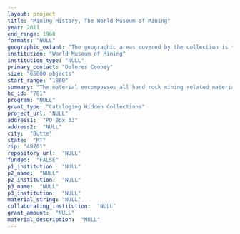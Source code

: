 ```yaml
--- 
layout: project 
title: "Mining History, The World Museum of Mining"
year: 2011
end_range: 1960
formats: "NULL"
geographic_extant: "The geographic areas covered by the collection is the City of Butte, Southwest Montana, State of Montana, the Western United States"
institution: "World Museum of Mining"
institution_type: "NULL"
primary_contact: "Dolores Cooney"
size: "65000 objects"
start_range: "1860"
summary: "The material encompasses all hard rock mining related material in the Museum's collections. The objects range in date from the 1860s to 1960s. The preponderance of objects date from 1890 to 1930. The objects contained in the collection relate to mining history, history of technology, and labor history. The collection records the history of mining in significant detail. The collection contains a wide range of mining related materials including the following. Published material: books, magazines, equipment brochures; Non-published material: manuscripts, paper, mining ephemera, business ledgers, financial records, correspondence, mining company records, newsletters, yearbooks; Photographs; Films; Artifacts: tools,equipment."
hc_id: "781"
program: "NULL"
grant_type: "Cataloging Hidden Collections"
project_url: "NULL"
address1:  "PO Box 33"
address2:  "NULL"
city:  "Butte"
state:  "MT"
zip: "49701"
repository_url:  "NULL"
funded:  "FALSE"
p1_institution:  "NULL"
p2_name:  "NULL"
p2_institution:  "NULL"
p3_name:  "NULL"
p3_institution:  "NULL"
material_string: "NULL"
collaborating_institution:  "NULL"
grant_amount:  "NULL"
material_description:  "NULL"
---
```

